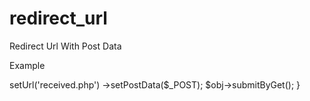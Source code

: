 # redirect_url
Redirect Url With Post Data

Example 

<?php

use App\Libraries\RedirectUrl;

require __DIR__ . '/vendor/autoload.php';


ob_start();

include 'Forms/MyForm.php';



if($_POST) {

    $obj = new RedirectUrl;
    $obj->setUrl('received.php')
        ->setPostData($_POST);

    $obj->submitByGet();
}
